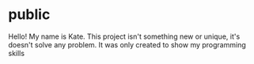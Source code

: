 # public
Hello! My name is Kate.
This project isn't something new or unique, 
it's doesn't solve any problem. 
It was only created to show my programming skills

